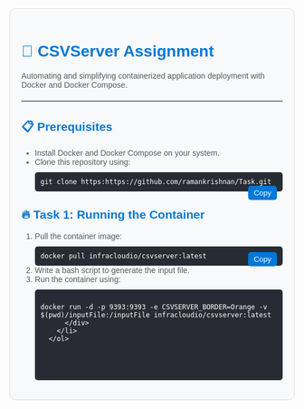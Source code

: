 <div style="font-family: Arial, sans-serif; background: #f8f9fa; padding: 20px; border: 1px solid #ddd; border-radius: 10px;">
  <h1 style="color: #0078d7;">🚀 CSVServer Assignment</h1>
  <p style="color: #5a5a5a;">Automating and simplifying containerized application deployment with Docker and Docker Compose.</p>
  <hr style="border: none; border-bottom: 1px solid #ddd; margin: 20px 0;">

  <h2 style="color: #0078d7;">📋 Prerequisites</h2>
  <ul style="color: #5a5a5a;">
    <li>Install Docker and Docker Compose on your system.</li>
    <li>Clone this repository using:
      <div style="background: #272c34; color: #ffffff; padding: 10px; border-radius: 5px; margin-top: 10px; font-family: monospace;">
        <code>git clone https:https://github.com/ramankrishnan/Task.git</code>
        <button onclick="copyCode(this)" style="float: right; background: #0078d7; color: white; border: none; padding: 5px 10px; border-radius: 5px; cursor: pointer;">Copy</button>
      </div>
    </li>
  </ul>

  <h2 style="color: #0078d7;">🔥 Task 1: Running the Container</h2>
  <ol style="color: #5a5a5a;">
    <li>Pull the container image:
      <div style="background: #272c34; color: #ffffff; padding: 10px; border-radius: 5px; margin-top: 10px; font-family: monospace;">
        <code>docker pull infracloudio/csvserver:latest</code>
        <button onclick="copyCode(this)" style="float: right; background: #0078d7; color: white; border: none; padding: 5px 10px; border-radius: 5px; cursor: pointer;">Copy</button>
      </div>
    </li>
    <li>Write a bash script to generate the input file.</li>
    <li>Run the container using:
      <div style="background: #272c34; color: #ffffff; padding: 10px; border-radius: 5px; margin-top: 10px; font-family: monospace;">
       
```shell
docker run -d -p 9393:9393 -e CSVSERVER_BORDER=Orange -v $(pwd)/inputFile:/inputFile infracloudio/csvserver:latest
      </div>
    </li>
  </ol>

 

